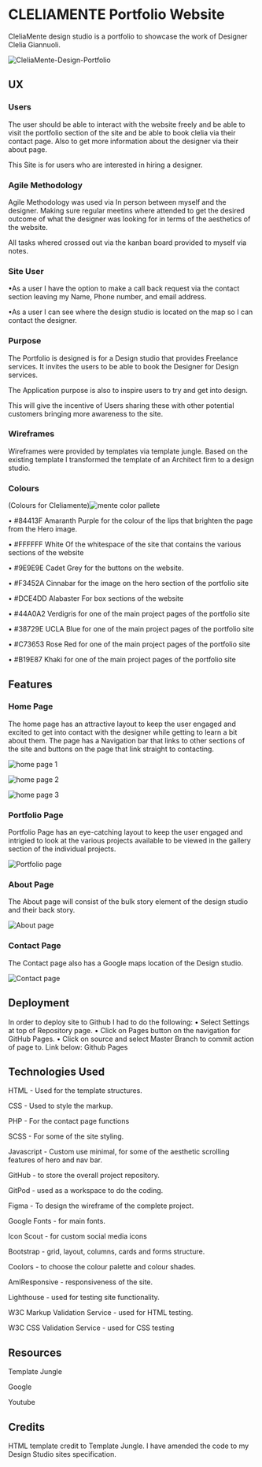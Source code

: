 # CLELIAMENTE Portfolio Website
CleliaMente design studio is a portfolio to showcase the work of Designer Clelia Giannuoli.

![CleliaMente-Design-Portfolio](https://github.com/MikaCodez/Cleylaporto/assets/65243328/c2fce103-a6d8-4911-8cc9-0c2c34ff55e2)




## UX
### Users
The user should be able to interact with the website freely and be able to visit the portfolio section of the site and be able to book clelia via their contact page. Also to get more information about the designer via their about page.

This Site is for users who are interested in hiring a designer.


### Agile Methodology

Agile Methodology was used via In person between myself and the designer. Making sure regular meetins where attended to get the desired outcome of what the designer was looking for in terms of the aesthetics of the website.

All tasks whered crossed out via the kanban board provided to myself via notes.


### Site User

•As a user I have the option to make a call back request via the contact section leaving my Name, Phone number, and email address.

•As a user I can see where the design studio is located on the map so I can contact the designer.




### Purpose
The Portfolio is designed is for a Design studio that provides Freelance services. It invites the users to be able to book the Designer for Design services.

The Application purpose is also to inspire users to try and get into design.

This will give the incentive of Users sharing these with other potential customers bringing more awareness to the site.
  
### Wireframes

Wireframes were provided by templates via template jungle. Based on the existing template I transformed the template of an Architect firm to a design studio.

### Colours

(Colours for Cleliamente)![mente color pallete](https://github.com/MikaCodez/Cleylaporto/assets/65243328/e9de0b20-2690-4754-a0a2-9bfb13d862db)


• #84413F Amaranth Purple for the colour of the lips that brighten the page from the Hero image.


• #FFFFFF White Of the whitespace of the site that contains the various sections of the website


• #9E9E9E Cadet Grey for the buttons on the website.


• #F3452A Cinnabar for the image on the hero section of the portfolio site


• #DCE4DD Alabaster For box sections of the website


• #44A0A2 Verdigris for one of the main project pages of the portfolio site


• #38729E UCLA Blue for one of the main project pages of the portfolio site

• #C73653 Rose Red for one of the main project pages of the portfolio site

• #B19E87 Khaki for one of the main project pages of the portfolio site



## Features
### Home Page

The home page has an attractive layout to keep the user engaged and excited to get into contact with the designer while getting to learn a bit about them. The page has a Navigation bar that links to other sections of the site and buttons on the page that link straight to contacting. 

![home page 1](https://github.com/MikaCodez/Cleylaporto/assets/65243328/b301b96b-6a40-4f2f-afd3-35fbc49ca53a)

![home page 2](https://github.com/MikaCodez/Cleylaporto/assets/65243328/0a4c6ac3-609a-436a-bb9a-4a102b06f9dc)

![home page 3](https://github.com/MikaCodez/Cleylaporto/assets/65243328/0bac0749-5b68-4274-b936-ac6f636b283a)



### Portfolio Page

Portfolio Page has an eye-catching layout to keep the user engaged and intrigied to look at the various projects available to be viewed in the gallery section of the individual projects.


![Portfolio page](https://github.com/MikaCodez/Cleylaporto/assets/65243328/e799a35c-0902-4eb3-83d2-35fd780c84e2)


### About Page

The About page will consist of the bulk story element of the design studio and their back story.

![About page](https://github.com/MikaCodez/Cleylaporto/assets/65243328/afce8fc0-2984-4b58-a477-b99f204aec9f)



### Contact Page
The Contact page also has a Google maps location of the Design studio.

![Contact page](https://github.com/MikaCodez/Cleylaporto/assets/65243328/ed8b0259-a75b-4ffb-ab55-8d1574cbfe14)



## Deployment

In order to deploy site to Github I had to do the following: 
• Select Settings at top of Repository page.
• Click on Pages button on the navigation for GitHub Pages.
• Click on source and select Master Branch to commit action of page to.
Link below: Github Pages


## Technologies Used

HTML - Used for the template structures.

CSS - Used to style the markup.

PHP - For the contact page functions

SCSS - For some of the site styling.

Javascript - Custom use minimal, for some of the aesthetic scrolling features of hero and nav bar.

GitHub - to store the overall project repository.

GitPod - used as a workspace to do the coding.

Figma - To design the wireframe of the complete project.

Google Fonts - for main fonts.

Icon Scout - for custom social media icons

Bootstrap - grid, layout, columns, cards and forms structure.


Coolors - to choose the colour palette and colour shades.

AmIResponsive - responsiveness of the site.

Lighthouse - used for testing site functionality.

W3C Markup Validation Service - used for HTML testing.

W3C CSS Validation Service - used for CSS testing

## Resources

Template Jungle

Google

Youtube

## Credits

HTML template credit to Template Jungle. I have amended the code to my Design Studio sites specification.
